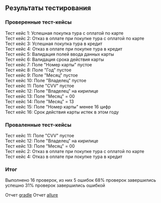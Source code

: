 ## Результаты тестирования

### Проверенные тест-кейсы
Тест кейс 1: Успешная покупка тура с оплатой по карте  
Тест кейс 2: Отказ в оплате при покупке тура с оплатой по карте  
Тест кейс 3: Успешная покупка тура в кредит  
Тест кейс 4: Отказ в оплате при покупке тура в кредит  
Тест кейс 5: Валидация полей ввода данных карты  
Тест кейс 6: Валидация срока действия карты  
Тест кейс 7: Поле "Номер карты" пустое  
Тест кейс 8: Поле "Год" пустое  
Тест кейс 9: Поле "Месяц" пустое  
Тест кейс 10: Поле "Владелец" пустое  
Тест кейс 11: Поле "CVV" пустое  
Тест кейс 12: Поле "Владелец" на кирилице  
Тест кейс 13: Поле "Месяц" = 00  
Тест кейс 14: Поле "Месяц" = 13  
Тест кейс 15: Поле "Номер карты" менее 16 цифр  
Тест кейс 16: Срок действия карты истек в этом году  
### Проваленные тест-кейсы
Тест кейс 11: Поле "CVV" пустое  
Тест кейс 12: Поле "Владелец" на кирилице  
Тест кейс 13: Поле "Месяц" = 00  
Тест кейс 2: Отказ в оплате при покупке тура с оплатой по карте  
Тест кейс 4: Отказ в оплате при покупке тура в кредит  
### Итог

Выполнено 16 проверок, из них 5 ошибок
68% проверок завершились успешно
31% проверок завершились ошибкой

Отчет [gradle](reports%2Ftests%2Ftest%2Findex.html)
Отчет [allure](reports%2Fallure-report%2FallureReport%2Findex.html)